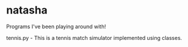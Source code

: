 # natasha
Programs I've been playing around with!

tennis.py - This is a tennis match simulator implemented using classes. 
